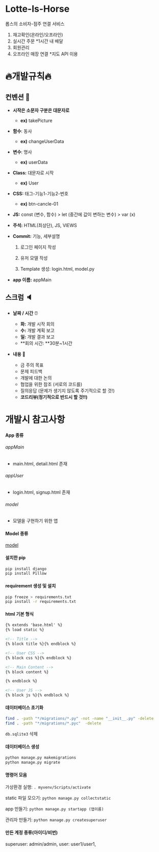 # Lotte-Is-Horse
롭스의 소비자-점주 연결 서비스

1. 재고확인(온라인/오프라인)
2. 실시간 주문  *1시간 내 배달
3. 회원관리
4. 오프라인 매장 연결   *지도 API 이용
   
# :fire:개발규칙:fire:
## 컨벤션 :triangular_ruler:

* **시작은 소문자 구분은 대문자로**

  * **ex)** takePicture

* **함수**: 동사

  * **ex)** changeUserData

* **변수**: 명사

  * **ex)** userData

* **Class:** 대문자로 시작

  * **ex)** User

* **CSS:** 태그-기능1-기능2-번호

  * **ex)** btn-cancle-01

* **JS:** const (변수, 함수) > let (중간에 값이 변하는 변수) > var (x)

* **주석:** HTML(최상단), JS, VIEWS

* **Commit:** 기능, 세부설명

  1. 로그인 페이지 작성

  2. 유저 모델 작성

  3. Template 생성: login.html, model.py

* **app 이름:** appMain

## 스크럼 :speaker:
* **날짜 / 시간** :alarm_clock:
  * **화:** 개발 시작 회의
  * **수:** 개발 계획 보고
  * **일:** 개발 결과 보고
  * **회의 시간: **30분~1시간

* **내용** :page_with_curl:
  * 금 주의 목표
  * 문제 피드백
  * 개발에 대한 논의
  * 협업을 위한 참조 (서로의 코드를)
  * 질의응답 (문제가 생기지 않도록 주기적으로 할 것!)
  * **코드리뷰(정기적으로 반드시 할 것!!)**
  
# 개발시 참고사항
#### App 종류
###### appMain
- main.html, detail.html 존재
###### appUser
- login.html, signup.html 존재
###### model
- 모델을 구현하기 위한 앱

#### Model 종류
[model](doc/model.md)

#### 설치한 pip
```bash
pip install django
pip install Pillow
```

#### requirement 생성 및 설치
```bash
pip freeze > requirements.txt
pip install -r requirements.txt
```

#### html 기본 형식
```html
{% extends 'base.html' %}
{% load static %}

<!-- Title -->
{% block title %}{% endblock %}

<!-- User CSS -->
{% block css %}{% endblock %}

<!-- Main Content -->
{% block content %}

{% endblock %}

<!-- User JS -->
{% block js %}{% endblock %}
```

#### 데이터베이스 초기화
```bash
find . -path "*/migrations/*.py" -not -name "__init__.py" -delete
find . -path "*/migrations/*.pyc"  -delete
```
`db.sqlite3` 삭제

#### 데이터베이스 생성
```bash
python manage.py makemigrations
python manage.py migrate
```

#### 명령어 모음
가상환경 실행: `. myvenv/Scripts/activate`

static 파일 모으기: `python manage.py collectstatic`

app 만들기: `python manage.py startapp (앱이름)`

관리자 만들기: `python manage.py createsuperuser`

#### 만든 계정 종류(아이디/비번)
superuser: admin/admin, 
user: user1/user1, 